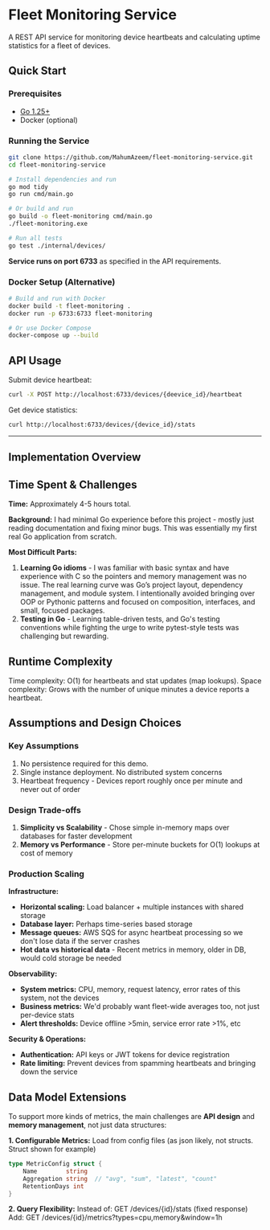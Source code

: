 # Fleet Monitoring Service

A REST API service for monitoring device heartbeats and calculating uptime statistics for a fleet of devices.

## Quick Start

### Prerequisites
- [Go 1.25+](https://golang.org/doc/install)
- Docker (optional)

### Running the Service
```bash
git clone https://github.com/MahumAzeem/fleet-monitoring-service.git
cd fleet-monitoring-service

# Install dependencies and run
go mod tidy
go run cmd/main.go

# Or build and run
go build -o fleet-monitoring cmd/main.go
./fleet-monitoring.exe

# Run all tests
go test ./internal/devices/
```

**Service runs on port 6733** as specified in the API requirements.

### Docker Setup (Alternative)
```bash
# Build and run with Docker
docker build -t fleet-monitoring .
docker run -p 6733:6733 fleet-monitoring

# Or use Docker Compose
docker-compose up --build
```

## API Usage

Submit device heartbeat:
```bash
curl -X POST http://localhost:6733/devices/{deevice_id}/heartbeat
```
Get device statistics:
```bash
curl http://localhost:6733/devices/{device_id}/stats
```

---

## Implementation Overview

## Time Spent & Challenges

**Time:** Approximately 4-5 hours total.

**Background:** I had minimal Go experience before this project - mostly just reading documentation and fixing minor bugs. This was essentially my first real Go application from scratch.

**Most Difficult Parts:**
1. **Learning Go idioms** - I was familiar with basic syntax and have experience with C so the pointers and memory management was no issue. The real learning curve was Go’s project layout, dependency management, and module system.
I intentionally avoided bringing over OOP or Pythonic patterns and focused on composition, interfaces, and small, focused packages. 
2. **Testing in Go** - Learning table-driven tests, and Go's testing conventions while fighting the urge to write pytest-style tests was challenging but rewarding.


## Runtime Complexity

Time complexity: O(1) for heartbeats and stat updates (map lookups).
Space complexity: Grows with the number of unique minutes a device reports a heartbeat.


## Assumptions and Design Choices

### Key Assumptions
1. No persistence required for this demo.
2. Single instance deployment. No distributed system concerns
3. Heartbeat frequency - Devices report roughly once per minute and never out of order

### Design Trade-offs
1. **Simplicity vs Scalability** - Chose simple in-memory maps over databases for faster development
2. **Memory vs Performance** - Store per-minute buckets for O(1) lookups at cost of memory

### Production Scaling

**Infrastructure:**
- **Horizontal scaling:** Load balancer + multiple instances with shared storage
- **Database layer:** Perhaps time-series based storage
- **Message queues:** AWS SQS for async heartbeat processing so we don't lose data if the server crashes
- **Hot data vs historical data** - Recent metrics in memory, older in DB, would cold storage be needed


**Observability:**
- **System metrics:** CPU, memory, request latency, error rates of this system, not the devices
- **Business metrics:** We'd probably want fleet-wide averages too, not just per-device stats
- **Alert thresholds:** Device offline >5min, service error rate >1%, etc

**Security & Operations:**
- **Authentication:** API keys or JWT tokens for device registration
- **Rate limiting:** Prevent devices from spamming heartbeats and bringing down the service

## Data Model Extensions

To support more kinds of metrics, the main challenges are **API design** and **memory management**, not just data structures:

**1. Configurable Metrics:**
Load from config files (as json likely, not structs. Struct shown for example)
```go
type MetricConfig struct {
    Name        string
    Aggregation string  // "avg", "sum", "latest", "count"
    RetentionDays int
}
```

**2. Query Flexibility:**
Instead of: GET /devices/{id}/stats (fixed response)
Add: GET /devices/{id}/metrics?types=cpu,memory&window=1h




